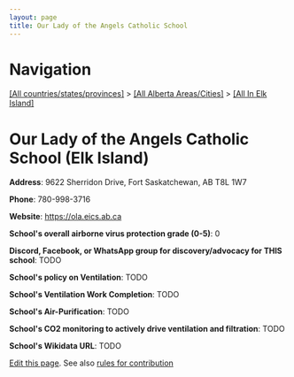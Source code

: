 ```yaml
---
layout: page
title: Our Lady of the Angels Catholic School
---
```

# Navigation

[[All countries/states/provinces]](../../..) > [[All Alberta Areas/Cities]](../..) > [[All In Elk Island]](..)

# Our Lady of the Angels Catholic School (Elk Island)

**Address**: 9622 Sherridon Drive, Fort Saskatchewan, AB T8L 1W7

**Phone**: 780-998-3716

**Website**: <https://ola.eics.ab.ca>

**School's overall airborne virus protection grade (0-5)**: 0

**Discord, Facebook, or WhatsApp group for discovery/advocacy for THIS school**: TODO

**School's policy on Ventilation**: TODO

**School's Ventilation Work Completion**: TODO

**School's Air-Purification**: TODO

**School's CO2 monitoring to actively drive ventilation and filtration**: TODO

**School's Wikidata URL**: TODO


[Edit this page](https://github.com/ventilate-schools/AB/edit/main/./Elk_Island/Our_Lady_of_the_Angels_Catholic_School.md). See also [rules for contribution](../../../contribution-rules/)